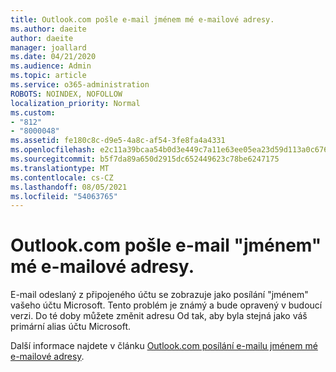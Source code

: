```yaml
---
title: Outlook.com pošle e-mail jménem mé e-mailové adresy.
ms.author: daeite
author: daeite
manager: joallard
ms.date: 04/21/2020
ms.audience: Admin
ms.topic: article
ms.service: o365-administration
ROBOTS: NOINDEX, NOFOLLOW
localization_priority: Normal
ms.custom:
- "812"
- "8000048"
ms.assetid: fe180c8c-d9e5-4a8c-af54-3fe8fa4a4331
ms.openlocfilehash: e2c11a39bcaa54b0d3e449c7a11e63ee05ea23d59d113a0c6767b4ddd6c988f5
ms.sourcegitcommit: b5f7da89a650d2915dc652449623c78be6247175
ms.translationtype: MT
ms.contentlocale: cs-CZ
ms.lasthandoff: 08/05/2021
ms.locfileid: "54063765"
---
```

# <a name="outlookcom-sends-email-on-behalf-of-my-email-address"></a>Outlook.com pošle e-mail "jménem" mé e-mailové adresy.

E-mail odeslaný z připojeného účtu se zobrazuje jako posílání "jménem" vašeho účtu Microsoft. Tento problém je známý a bude opravený v budoucí verzi. Do té doby můžete změnit adresu Od tak, aby byla stejná jako váš primární alias účtu Microsoft.
  
Další informace najdete v článku [Outlook.com posílání e-mailu jménem mé e-mailové adresy](https://support.office.com/article/2c2b4d9f-0203-42c6-b2d2-b8aba1386e75?wt.mc_id=Office_Outlook_com_Alchemy).
